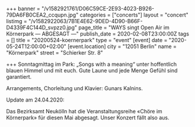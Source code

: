 +++
banner = "/v1582921761/D06C59CE-2E93-4023-B926-79DA6FB0CEA2_ccqupn.jpg"
categories = ["concerts"]
layout = "concert"
listimg = "/v1582922063/7B1E4E62-9DED-4D90-B66F-D4339F4C144D_svpzz0.jpg"
page_title = "WAYS singt Open Air im Körnerpark — ABGESAGT —"
publish_date = 2020-02-08T23:00:00Z
tags = []
title = "20200524-koernerpark"
type = "event"
[event]
date = "2020-05-24T12:00:00+02:00"
[event.location]
city = "12051 Berlin"
name = "Körnerpark"
street = "Schierker Str. 8"

+++
Sonntagmittag im Park: „Songs with a meaning“ unter hoffentlich blauen Himmel und mit euch. Gute Laune und jede Menge Gefühl sind garantiert.

Arrangements, Chorleitung und Klavier: Gunars Kalnins.

Update am 24.04.2020:

Das Bezirksamt Neukölln hat die Veranstaltungsreihe «Chöre im Körnerpark» für diesen Mai abgesagt. Unser Konzert fällt also aus.